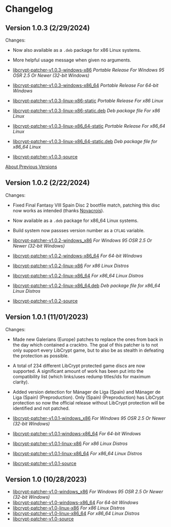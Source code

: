 # Changelog

## Version 1.0.3 (2/29/2024)

Changes:

*   Now also available as a `.deb` package for x86 Linux systems.

*   More helpful usage message when given no arguments.

*	[libcrypt-patcher-v1.0.3-windows-x86](https://github.com/alex-free/libcrypt-patcher/releases/download/v1.0.3/libcrypt-patcher-v1.0.3-windows-x86.zip) _Portable Release For Windows 95 OSR 2.5 Or Newer (32-bit Windows)_
*	[libcrypt-patcher-v1.0.3-windows-x86\_64](https://github.com/alex-free/libcrypt-patcher/releases/download/v1.0.3/libcrypt-patcher-v1.0.3-windows-x86_64.zip) _Portable Release For 64-bit Windows_
*	[libcrypt-patcher-v1.0.3-linux-x86-static](https://github.com/alex-free/libcrypt-patcher/releases/download/v1.0.3/libcrypt-patcher-v1.0.3-linux-x86-static.zip) _Portable Release For x86 Linux_
*	[libcrypt-patcher-v1.0.3-linux-x86-static.deb](https://github.com/alex-free/libcrypt-patcher/releases/download/v1.0.3/libcrypt-patcher-v1.0.3-linux-x86-static.deb) _Deb package file For x86 Linux_
*	[libcrypt-patcher-v1.0.3-linux-x86\_64-static](https://github.com/alex-free/libcrypt-patcher/releases/download/v1.0.3/libcrypt-patcher-v1.0.3-linux-x86_64-static.zip) _Portable Release For x86\_64 Linux_
*	[libcrypt-patcher-v1.0.3-linux-x86\_64-static.deb](https://github.com/alex-free/libcrypt-patcher/releases/download/v1.0.3/libcrypt-patcher-v1.0.3-linux-x86_64-static.deb) _Deb package file for x86_64 Linux_
*	[libcrypt-patcher-v1.0.3-source](https://github.com/alex-free/libcrypt-patcher/archive/refs/tags/v1.0.3.zip)

[About Previous Versions](changelog.md)

## Version 1.0.2 (2/22/2024)

Changes:

*   Fixed Final Fantasy VIII Spain Disc 2 bootfile match, patching this disc now works as intended (thanks [Novacrois](https://github.com/alex-free/libcrypt-patcher/pull/1)).

*   Now available as a `.deb` package for x86_64 Linux systems.

*   Build system now passses version number as a `CFLAG` variable.

*	[libcrypt-patcher-v1.0.2-windows\_x86](https://github.com/alex-free/libcrypt-patcher/releases/download/v1.0.2/lcp-v1.0.2-windows-x86.zip) _For Windows 95 OSR 2.5 Or Newer (32-bit Windows)_
*	[libcrypt-patcher-v1.0.2-windows-x86\_64](https://github.com/alex-free/libcrypt-patcher/releases/download/v1.0.2/lcp-v1.0.2-windows-x86_64.zip) _For 64-bit Windows_
*	[libcrypt-patcher-v1.0.2-linux-x86](https://github.com/alex-free/libcrypt-patcher/releases/download/v1.0.2/lcp-v1.0.2-linux-x86_static.zip) _For x86 Linux Distros_
*	[libcrypt-patcher-v1.0.2-linux-x86\_64](https://github.com/alex-free/libcrypt-patcher/releases/download/v1.0.2/lcp-v1.0.2-linux-x86_64_static.zip) _For x86_64 Linux Distros_
*	[libcrypt-patcher-v1.0.2-linux-x86\_64.deb](https://github.com/alex-free/libcrypt-patcher/releases/download/v1.0.2/libcrypt-patcher-1.0.2-amd64.deb) _Deb package file for x86_64 Linux Distros_
*	[libcrypt-patcher-v1.0.2-source](https://github.com/alex-free/libcrypt-patcher/archive/refs/tags/v1.0.2.zip)


## Version 1.0.1 (11/01/2023)

Changes:

*   Made new Galerians (Europe) patches to replace the ones from back in the day which contained a cracktro. The goal of this patcher is to not only support every LibCrypt game, but to also be as stealth in defeating the protection as possible.

*   A total of 234 different LibCrypt protected game discs are now supported. A significant amount of work has been put into the compatibility list (which links/uses redump titles/ids for maximum clarity).

*   Added version detection for Mánager de Liga (Spain) and Mánager de Liga (Spain) (Preproduction). Only (Spain) (Preproduction) has LibCrypt protection so now the official release without LibCrypt protection will be identified and not patched.

*	[libcrypt-patcher-v1.0.1-windows\_x86](https://github.com/alex-free/libcrypt-patcher/releases/download/v1.0.1/lcp-v1.0.1-windows-x86.zip) _For Windows 95 OSR 2.5 Or Newer (32-bit Windows)_
*	[libcrypt-patcher-v1.0.1-windows-x86\_64](https://github.com/alex-free/libcrypt-patcher/releases/download/v1.0.1/lcp-v1.0.1-windows-x86_64.zip) _For 64-bit Windows_
*	[libcrypt-patcher-v1.0.1-linux-x86](https://github.com/alex-free/libcrypt-patcher/releases/download/v1.0.1/lcp-v1.0.1-linux-x86_static.zip) _For x86 Linux Distros_
*	[libcrypt-patcher-v1.0.1-linux-x86\_64](https://github.com/alex-free/libcrypt-patcher/releases/download/v1.0.1/lcp-v1.0.1-linux-x86_64_static.zip) _For x86_64 Linux Distros_
*	[libcrypt-patcher-v1.0.1-source](https://github.com/alex-free/libcrypt-patcher/archive/refs/tags/v1.0.1.zip)

## Version 1.0 (10/28/2023)

*	[libcrypt-patcher-v1.0-windows\_x86](https://github.com/alex-free/libcrypt-patcher/releases/download/v1.0/lcp-v1.0-windows-x86.zip) _For Windows 95 OSR 2.5 Or Newer (32-bit Windows)_
*	[libcrypt-patcher-v1.0-windows-x86\_64](https://github.com/alex-free/libcrypt-patcher/releases/download/v1.0/lcp-v1.0-windows-x86_64.zip) _For 64-bit Windows_
*	[libcrypt-patcher-v1.0-linux-x86](https://github.com/alex-free/libcrypt-patcher/releases/download/v1.0/lcp-v1.0-linux-x86_static.zip) _For x86 Linux Distros_
*	[libcrypt-patcher-v1.0-linux-x86\_64](https://github.com/alex-free/libcrypt-patcher/releases/download/v1.0/lcp-v1.0-linux-x86_64_static.zip) _For x86_64 Linux Distros_
*	[libcrypt-patcher-v1.0-source](https://github.com/alex-free/libcrypt-patcher/archive/refs/tags/v1.0.zip)